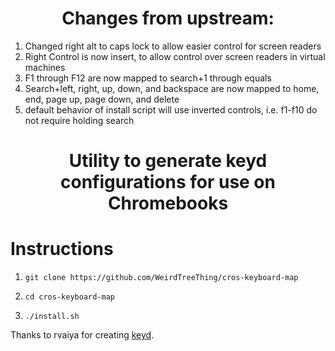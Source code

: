 <h1 align="center">Changes from upstream:</h1>
<ol>
<li>Changed right alt to caps lock to allow easier control for screen readers</li>
<li>Right Control is now insert, to allow control over screen readers in virtual machines</li>
<li>F1 through F12 are now mapped to search+1 through equals</li>
<li>Search+left, right, up, down, and backspace are now mapped to home, end, page up, page down, and delete</li>
<li>default behavior of install script will use inverted controls, i.e. f1-f10 do not require holding search</li>
</ol>
<h1 align="center">Utility to generate keyd configurations for use on Chromebooks</h1>

# Instructions
1.     git clone https://github.com/WeirdTreeThing/cros-keyboard-map
2.     cd cros-keyboard-map
3.     ./install.sh

Thanks to rvaiya for creating [keyd](https://github.com/rvaiya/keyd).
